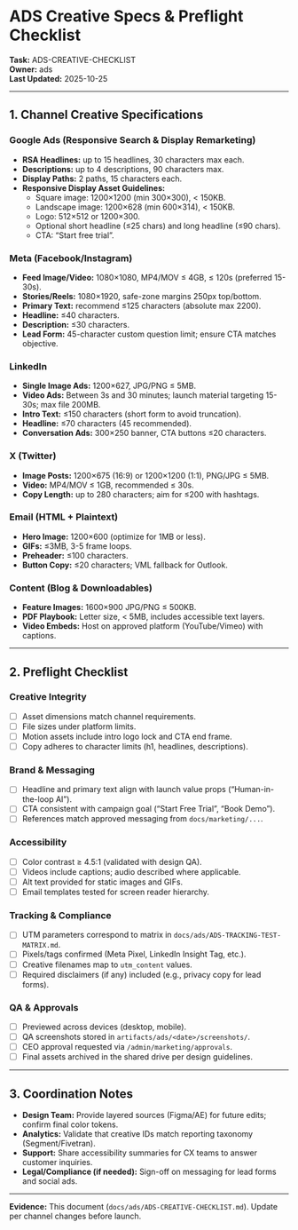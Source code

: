# ADS Creative Specs & Preflight Checklist

**Task:** ADS-CREATIVE-CHECKLIST  
**Owner:** ads  
**Last Updated:** 2025-10-25  

---

## 1. Channel Creative Specifications

### Google Ads (Responsive Search & Display Remarketing)
- **RSA Headlines:** up to 15 headlines, 30 characters max each.
- **Descriptions:** up to 4 descriptions, 90 characters max.
- **Display Paths:** 2 paths, 15 characters each.
- **Responsive Display Asset Guidelines:**
  - Square image: 1200×1200 (min 300×300), < 150KB.
  - Landscape image: 1200×628 (min 600×314), < 150KB.
  - Logo: 512×512 or 1200×300.
  - Optional short headline (≤25 chars) and long headline (≤90 chars).
  - CTA: “Start free trial”.

### Meta (Facebook/Instagram)
- **Feed Image/Video:** 1080×1080, MP4/MOV ≤ 4GB, ≤ 120s (preferred 15-30s).
- **Stories/Reels:** 1080×1920, safe-zone margins 250px top/bottom.
- **Primary Text:** recommend ≤125 characters (absolute max 2200).
- **Headline:** ≤40 characters.
- **Description:** ≤30 characters.
- **Lead Form:** 45-character custom question limit; ensure CTA matches objective.

### LinkedIn
- **Single Image Ads:** 1200×627, JPG/PNG ≤ 5MB.
- **Video Ads:** Between 3s and 30 minutes; launch material targeting 15-30s; max file 200MB.
- **Intro Text:** ≤150 characters (short form to avoid truncation).
- **Headline:** ≤70 characters (45 recommended).
- **Conversation Ads:** 300×250 banner, CTA buttons ≤20 characters.

### X (Twitter)
- **Image Posts:** 1200×675 (16:9) or 1200×1200 (1:1), PNG/JPG ≤ 5MB.
- **Video:** MP4/MOV ≤ 1GB, recommended ≤ 30s.
- **Copy Length:** up to 280 characters; aim for ≤200 with hashtags.

### Email (HTML + Plaintext)
- **Hero Image:** 1200×600 (optimize for 1MB or less).
- **GIFs:** ≤3MB, 3-5 frame loops.
- **Preheader:** ≤100 characters.
- **Button Copy:** ≤20 characters; VML fallback for Outlook.

### Content (Blog & Downloadables)
- **Feature Images:** 1600×900 JPG/PNG ≤ 500KB.
- **PDF Playbook:** Letter size, < 5MB, includes accessible text layers.
- **Video Embeds:** Host on approved platform (YouTube/Vimeo) with captions.

---

## 2. Preflight Checklist

### Creative Integrity
- [ ] Asset dimensions match channel requirements.
- [ ] File sizes under platform limits.
- [ ] Motion assets include intro logo lock and CTA end frame.
- [ ] Copy adheres to character limits (h1, headlines, descriptions).

### Brand & Messaging
- [ ] Headline and primary text align with launch value props (“Human-in-the-loop AI”).
- [ ] CTA consistent with campaign goal (“Start Free Trial”, “Book Demo”).
- [ ] References match approved messaging from `docs/marketing/...`.

### Accessibility
- [ ] Color contrast ≥ 4.5:1 (validated with design QA).
- [ ] Videos include captions; audio described where applicable.
- [ ] Alt text provided for static images and GIFs.
- [ ] Email templates tested for screen reader hierarchy.

### Tracking & Compliance
- [ ] UTM parameters correspond to matrix in `docs/ads/ADS-TRACKING-TEST-MATRIX.md`.
- [ ] Pixels/tags confirmed (Meta Pixel, LinkedIn Insight Tag, etc.).
- [ ] Creative filenames map to `utm_content` values.
- [ ] Required disclaimers (if any) included (e.g., privacy copy for lead forms).

### QA & Approvals
- [ ] Previewed across devices (desktop, mobile).
- [ ] QA screenshots stored in `artifacts/ads/<date>/screenshots/`.
- [ ] CEO approval requested via `/admin/marketing/approvals`.
- [ ] Final assets archived in the shared drive per design guidelines.

---

## 3. Coordination Notes
- **Design Team:** Provide layered sources (Figma/AE) for future edits; confirm final color tokens.
- **Analytics:** Validate that creative IDs match reporting taxonomy (Segment/Fivetran).
- **Support:** Share accessibility summaries for CX teams to answer customer inquiries.
- **Legal/Compliance (if needed):** Sign-off on messaging for lead forms and social ads.

---

**Evidence:** This document (`docs/ads/ADS-CREATIVE-CHECKLIST.md`). Update per channel changes before launch.
